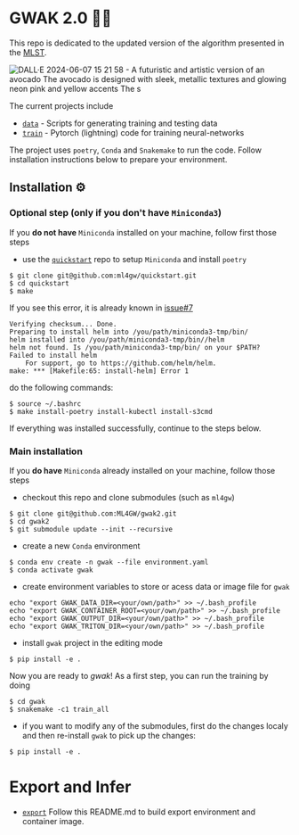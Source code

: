 # GWAK 2.0 🥑🦾

This repo is dedicated to the updated version of the algorithm presented in the [MLST](https://iopscience.iop.org/article/10.1088/2632-2153/ad3a31). 

![DALL·E 2024-06-07 15 21 58 - A futuristic and artistic version of an avocado  The avocado is designed with sleek, metallic textures and glowing neon pink and yellow accents  The s](https://github.com/ML4GW/gwak2/assets/4249113/f396688b-125e-48f1-bbd5-48f3c9854e8e)

The current projects include
- [`data`](./gwak/data/README.md) - Scripts for generating training and testing data
- [`train`](./gwak/train/README.md) - Pytorch (lightning) code for training neural-networks


The project uses `poetry`, `Conda` and `Snakemake` to run the code. Follow installation instructions below to prepare your environment.


## Installation ⚙️


### Optional step (only if you don't have `Miniconda3`)
If you **do not have** `Miniconda` installed on your machine, follow first those steps
- use the [`quickstart`](https://github.com/ML4GW/quickstart) repo to setup `Miniconda` and install `poetry`
```
$ git clone git@github.com:ml4gw/quickstart.git
$ cd quickstart
$ make
```

If you see this error, it is already known in [issue#7](https://github.com/ML4GW/quickstart/issues/7)
```
Verifying checksum... Done.
Preparing to install helm into /you/path/miniconda3-tmp/bin/
helm installed into /you/path/miniconda3-tmp/bin//helm
helm not found. Is /you/path/miniconda3-tmp/bin/ on your $PATH?
Failed to install helm
    For support, go to https://github.com/helm/helm.
make: *** [Makefile:65: install-helm] Error 1
```
do the following commands:
```
$ source ~/.bashrc
$ make install-poetry install-kubectl install-s3cmd
```

If everything was installed successfully, continue to the steps below.


### Main installation

If you **do have** `Miniconda` already installed on your machine, follow those steps
- checkout this repo and clone submodules (such as `ml4gw`)
```
$ git clone git@github.com:ML4GW/gwak2.git
$ cd gwak2
$ git submodule update --init --recursive
```
- create a new `Conda` environment
```
$ conda env create -n gwak --file environment.yaml
$ conda activate gwak
```
- create environment variables to store or acess data or image file for `gwak`
```
echo "export GWAK_DATA_DIR=<your/own/path>" >> ~/.bash_profile
echo "export GWAK_CONTAINER_ROOT=<your/own/path>" >> ~/.bash_profile
echo "export GWAK_OUTPUT_DIR=<your/own/path>" >> ~/.bash_profile
echo "export GWAK_TRITON_DIR=<your/own/path>" >> ~/.bash_profile
```
- install `gwak` project in the editing mode
```
$ pip install -e .
```

Now you are ready to *gwak*!
As a first step, you can run the training by doing
```
$ cd gwak
$ snakemake -c1 train_all
```

- if you want to modify any of the submodules, first do the changes localy and then re-install `gwak` to pick up the changes:
```
$ pip install -e .
```

# Export and Infer

- [`export`](./gwak/export/README.md) Follow this README.md to build export environment and container image. 



